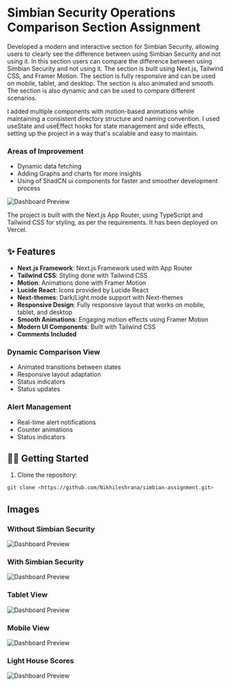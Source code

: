 # Simbian Security Operations Comparison Section Assignment

Developed a modern and interactive section for Simbian Security, allowing users to clearly see the difference between using Simbian Security and not using it. In this section users can compare the difference between using Simbian Security and not using it. The section is built using Next.js, Tailwind CSS, and Framer Motion. The section is fully responsive and can be used on mobile, tablet, and desktop. The section is also animated and smooth. The section is also dynamic and can be used to compare different scenarios.

I added multiple components with motion-based animations while maintaining a consistent directory structure and naming convention. I used useState and useEffect hooks for state management and side effects, setting up the project in a way that's scalable and easy to maintain.

### Areas of Improvement
- Dynamic data fetching
- Adding Graphs and charts for more insights
- Using of ShadCN ui components for faster and smoother development process

![Dashboard Preview](public/Home.png)

The project is built with the Next.js App Router, using TypeScript and Tailwind CSS for styling, as per the requirements. It has been deployed on Vercel.


## ✨ Features

- **Next.js Framework**: Next.js Framework used with App Router
- **Tailwind CSS**: Styling done with Tailwind CSS
- **Motion**: Animations done with Framer Motion
- **Lucide React**: Icons provided by Lucide React
- **Next-themes**: Dark/Light mode support with Next-themes
- **Responsive Design**: Fully responsive layout that works on mobile, tablet, and desktop
- **Smooth Animations**: Engaging motion effects using Framer Motion
- **Modern UI Components**: Built with Tailwind CSS
- **Comments Included**

### Dynamic Comparison View
- Animated transitions between states
- Responsive layout adaptation
- Status indicators
- Status updates

### Alert Management
- Real-time alert notifications
- Counter animations
- Status indicators

## 🏃‍♂️ Getting Started

1. Clone the repository:
```bash
git clone <https://github.com/Nikhileshrana/simbian-assignment.git>
```

## Images

### Without Simbian Security
![Dashboard Preview](public/Without_Simbian.png)
### With Simbian Security
![Dashboard Preview](public/With_Simbian.png)
### Tablet View
![Dashboard Preview](public/Tablet_Responsiveness.png)
### Mobile View
![Dashboard Preview](public/Mobile_Responsiveness.png)
### Light House Scores
![Dashboard Preview](public/Performance.png)

